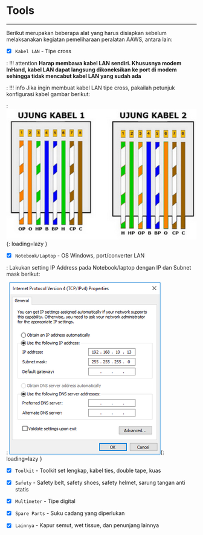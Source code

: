 # Tools
***

Berikut merupakan beberapa alat yang harus disiapkan sebelum melaksanakan kegiatan pemeliharaan peralatan AAWS, antara lain:

- [x] `Kabel LAN` - Tipe cross

: !!! attention
        **Harap membawa kabel LAN sendiri. Khususnya modem InHand, kabel LAN dapat langsung dikoneksikan ke port di modem sehingga tidak mencabut kabel LAN yang sudah ada**

: !!! info
        Jika ingin membuat kabel LAN tipe cross, pakailah petunjuk konfigurasi kabel gambar berikut:

: ![Placeholder](img/lan-cross.png){: loading=lazy }

- [x] `Notebook/Laptop` - OS Windows, port/converter LAN

: Lakukan setting IP Address pada Notebook/laptop dengan IP dan Subnet mask berikut:

: ![Placeholder](img/lan-setting.png){: loading=lazy }

- [x] `Toolkit` - Toolkit set lengkap, kabel ties, double tape, kuas

- [x] `Safety` - Safety belt, safety shoes, safety helmet, sarung tangan anti statis

- [x] `Multimeter` - Tipe digital

- [x] `Spare Parts` - Suku cadang yang diperlukan

- [x] `Lainnya` - Kapur semut, wet tissue, dan penunjang lainnya
